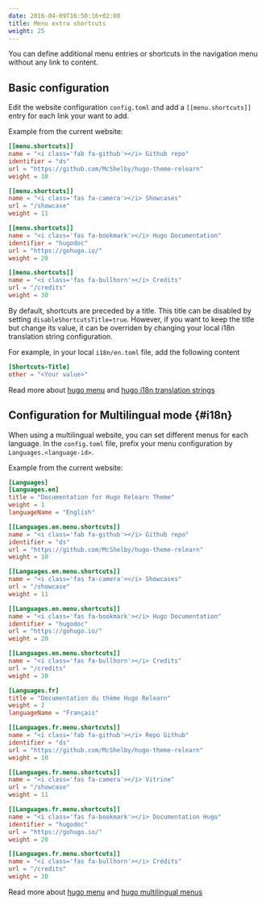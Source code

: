 ```yaml
---
date: 2016-04-09T16:50:16+02:00
title: Menu extra shortcuts
weight: 25
---
```


You can define additional menu entries or shortcuts in the navigation menu without any link to content.

## Basic configuration

Edit the website configuration `config.toml` and add a `[[menu.shortcuts]]` entry for each link your want to add.

Example from the current website:

````toml
[[menu.shortcuts]]
name = "<i class='fab fa-github'></i> Github repo"
identifier = "ds"
url = "https://github.com/McShelby/hugo-theme-relearn"
weight = 10

[[menu.shortcuts]]
name = "<i class='fas fa-camera'></i> Showcases"
url = "/showcase"
weight = 11

[[menu.shortcuts]]
name = "<i class='fas fa-bookmark'></i> Hugo Documentation"
identifier = "hugodoc"
url = "https://gohugo.io/"
weight = 20

[[menu.shortcuts]]
name = "<i class='fas fa-bullhorn'></i> Credits"
url = "/credits"
weight = 30
````

By default, shortcuts are preceded by a title. This title can be disabled by setting `disableShortcutsTitle=true`.
However, if you want to keep the title but change its value, it can be overriden by changing your local i18n translation string configuration.

For example, in your local `i18n/en.toml` file, add the following content

````toml
[Shortcuts-Title]
other = "<Your value>"
````

Read more about [hugo menu](https://gohugo.io/extras/menus/) and [hugo i18n translation strings](https://gohugo.io/content-management/multilingual/#translation-of-strings)

## Configuration for Multilingual mode {#i18n}

When using a multilingual website, you can set different menus for each language. In the `config.toml` file, prefix your menu configuration by `Languages.<language-id>`.

Example from the current website:

````toml
[Languages]
[Languages.en]
title = "Documentation for Hugo Relearn Theme"
weight = 1
languageName = "English"

[[Languages.en.menu.shortcuts]]
name = "<i class='fab fa-github'></i> Github repo"
identifier = "ds"
url = "https://github.com/McShelby/hugo-theme-relearn"
weight = 10

[[Languages.en.menu.shortcuts]]
name = "<i class='fas fa-camera'></i> Showcases"
url = "/showcase"
weight = 11

[[Languages.en.menu.shortcuts]]
name = "<i class='fas fa-bookmark'></i> Hugo Documentation"
identifier = "hugodoc"
url = "https://gohugo.io/"
weight = 20

[[Languages.en.menu.shortcuts]]
name = "<i class='fas fa-bullhorn'></i> Credits"
url = "/credits"
weight = 30

[Languages.fr]
title = "Documentation du thème Hugo Relearn"
weight = 2
languageName = "Français"

[[Languages.fr.menu.shortcuts]]
name = "<i class='fab fa-github'></i> Repo Github"
identifier = "ds"
url = "https://github.com/McShelby/hugo-theme-relearn"
weight = 10

[[Languages.fr.menu.shortcuts]]
name = "<i class='fas fa-camera'></i> Vitrine"
url = "/showcase"
weight = 11

[[Languages.fr.menu.shortcuts]]
name = "<i class='fas fa-bookmark'></i> Documentation Hugo"
identifier = "hugodoc"
url = "https://gohugo.io/"
weight = 20

[[Languages.fr.menu.shortcuts]]
name = "<i class='fas fa-bullhorn'></i> Crédits"
url = "/credits"
weight = 30
````

Read more about [hugo menu](https://gohugo.io/extras/menus/) and [hugo multilingual menus](https://gohugo.io/content-management/multilingual/#menus)